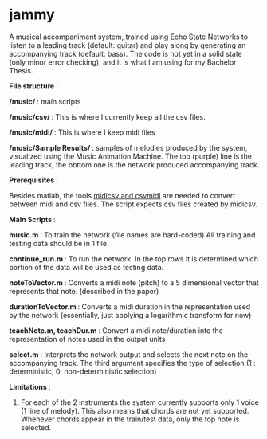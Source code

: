 jammy
=====

A musical accompaniment system, trained using Echo State Networks to listen to a leading track (default: guitar) and play along by generating an accompanying track (default: bass). The code is not yet in a solid state (only minor error checking), and it is what I am using for my Bachelor Thesis.


<b> File structure </b>: 

<b> /music/ </b> : main scripts

<b> /music/csv/ </b>: This is where I currently keep all the csv files.

<b> /music/midi/ </b>: This is where I keep midi files

<b>/music/Sample Results/ </b>: samples of melodies produced by the system, visualized using the Music Animation Machine. The top (purple) line is the leading track, the bbttom one is the network produced accompanying track.


<b> Prerequisites </b>:

Besides matlab, the tools <a href='http://www.fourmilab.ch/webtools/midicsv/'>midicsv and csvmidi</a> are needed to convert between midi and csv files. The script expects csv files created by midicsv.

<b> Main Scripts </b>: 

<b>music.m </b>: To train the network (file names are hard-coded) All training and testing data should be in 1 file.

<b> continue_run.m </b>: To run the network. In the top rows it is determined which portion of the data will be used as testing data.

<b> noteToVector.m </b>: Converts a midi note (pitch) to a 5 dimensional vector that represents that note. (described in the paper)

<b> durationToVector.m </b>: Converts a midi duration in the representation used by the network (essentially, just applying a logarithmic transform for now)

<b> teachNote.m, teachDur.m </b>: Convert a midi note/duration into the representation of notes used in the output units

<b> select.m </b>: Interprets the network output and selects the next note on the accompanying track. The third argument specifies the type of selection (1 : deterministic, 0: non-deterministic selection)

<b> Limitations </b>: 


1. For each of the 2 instruments the system currently supports only 1 voice (1 line of melody). This also means that chords are not yet supported. Whenever chords appear in the train/test data, only the top note is selected.

